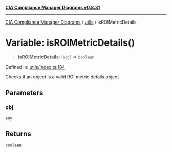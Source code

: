 [**CIA Compliance Manager Diagrams v0.8.31**](../../README.md)

***

[CIA Compliance Manager Diagrams](../../modules.md) / [utils](../README.md) / isROIMetricDetails

# Variable: isROIMetricDetails()

> **isROIMetricDetails**: (`obj`) => `boolean`

Defined in: [utils/index.ts:184](https://github.com/Hack23/cia-compliance-manager/blob/85c025371255f412469ec0119911b7cb143a6212/src/utils/index.ts#L184)

Checks if an object is a valid ROI metric details object

## Parameters

### obj

`any`

## Returns

`boolean`
